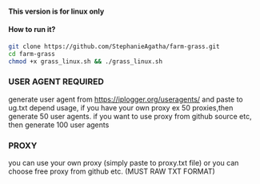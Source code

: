 #### This version is for linux only

#### How to run it? 

```bash
git clone https://github.com/StephanieAgatha/farm-grass.git
cd farm-grass
chmod +x grass_linux.sh && ./grass_linux.sh
```
### USER AGENT REQUIRED
generate user agent from https://iplogger.org/useragents/ and paste to ug.txt
depend usage, if you have your own proxy ex 50 proxies,then generate 50 user agents.
if you want to use proxy from github source etc, then generate 100 user agents

### PROXY
you can use your own proxy (simply paste to proxy.txt file) or you can choose free proxy from github etc.
(MUST RAW TXT FORMAT)
